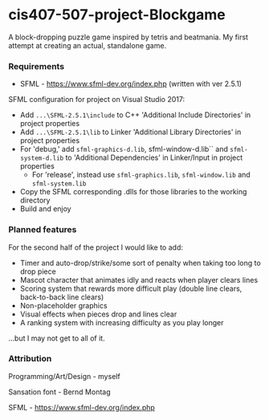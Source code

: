 # cis407-507-project-Blockgame

A block-dropping puzzle game inspired by tetris and beatmania. My first attempt at creating an actual, standalone game.

### Requirements
- SFML - https://www.sfml-dev.org/index.php (written with ver 2.5.1)

SFML configuration for project on Visual Studio 2017:
- Add `...\SFML-2.5.1\include` to C++ 'Additional Include Directories' in project properties
- Add `...\SFML-2.5.1\lib` to Linker 'Additional Library Directories' in project properties
- For 'debug,' add `sfml-graphics-d.lib`, sfml-window-d.lib`` and `sfml-system-d.lib` to 'Additional Dependencies' in Linker/Input in project properties
  - For 'release', instead use `sfml-graphics.lib`, `sfml-window.lib` and `sfml-system.lib`
- Copy the SFML corresponding .dlls for those libraries to the working directory
- Build and enjoy

### Planned features
For the second half of the project I would like to add:
  - Timer and auto-drop/strike/some sort of penalty when taking too long to drop piece
  - Mascot character that animates idly and reacts when player clears lines
  - Scoring system that rewards more difficult play (double line clears, back-to-back line clears)
  - Non-placeholder graphics
  - Visual effects when pieces drop and lines clear
  - A ranking system with increasing difficulty as you play longer
  
...but I may not get to all of it.

### Attribution
Programming/Art/Design - myself

Sansation font - Bernd Montag

SFML - https://www.sfml-dev.org/index.php
